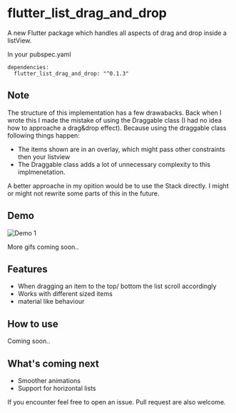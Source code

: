 # flutter_list_drag_and_drop

A new Flutter package which handles all aspects of drag and drop inside a listView.

In your pubspec.yaml
```
dependencies:
  flutter_list_drag_and_drop: "^0.1.3"
```

## Note
The structure of this implementation has a few drawabacks. Back when I wrote this I made the mistake of using the Draggable class (I had no idea how to approache a drag&drop effect). Because using the draggable class following things happen:
- The items shown are in an overlay, which might pass other constraints then your listview
- The Draggable class adds a lot of unnecessary complexity to this implmenetation.

A better approache in my opition would be to use the Stack directly.
I might or might not rewrite some parts of this in the future.

## Demo
![Demo 1](https://github.com/Norbert515/flutter_list_drag_and_drop/blob/master/example/gifs/demo_1_small.gif)

More gifs coming soon..

## Features

- When dragging an item to the top/ bottom the list scroll accordingly 
- Works with different sized items
- material like behaviour 

## How to use
Coming soon..

## What's coming next

- Smoother animations
- Support for horizontal lists

If you encounter feel free to open an issue.
Pull request are also welcome.
